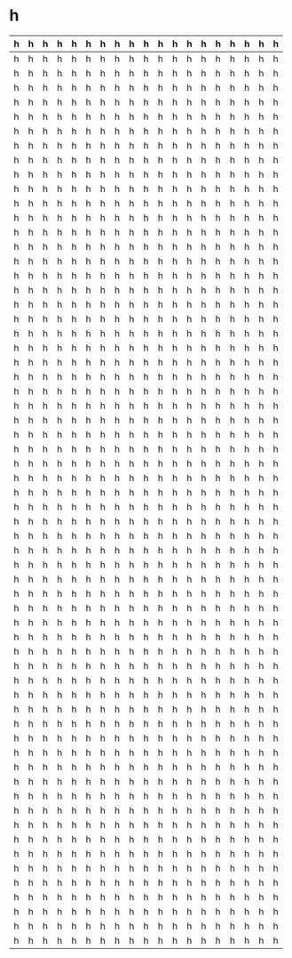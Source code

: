 # h

| h   | h   | h   | h   | h   | h   | h   | h   | h   | h   | h   | h   | h   | h   | h   | h   | h   | h   | h   |
| --- | --- | --- | --- | --- | --- | --- | --- | --- | --- | --- | --- | --- | --- | --- | --- | --- | --- | --- |
| h   | h   | h   | h   | h   | h   | h   | h   | h   | h   | h   | h   | h   | h   | h   | h   | h   | h   | h   |
| h   | h   | h   | h   | h   | h   | h   | h   | h   | h   | h   | h   | h   | h   | h   | h   | h   | h   | h   |
| h   | h   | h   | h   | h   | h   | h   | h   | h   | h   | h   | h   | h   | h   | h   | h   | h   | h   | h   |
| h   | h   | h   | h   | h   | h   | h   | h   | h   | h   | h   | h   | h   | h   | h   | h   | h   | h   | h   |
| h   | h   | h   | h   | h   | h   | h   | h   | h   | h   | h   | h   | h   | h   | h   | h   | h   | h   | h   |
| h   | h   | h   | h   | h   | h   | h   | h   | h   | h   | h   | h   | h   | h   | h   | h   | h   | h   | h   |
| h   | h   | h   | h   | h   | h   | h   | h   | h   | h   | h   | h   | h   | h   | h   | h   | h   | h   | h   |
| h   | h   | h   | h   | h   | h   | h   | h   | h   | h   | h   | h   | h   | h   | h   | h   | h   | h   | h   |
| h   | h   | h   | h   | h   | h   | h   | h   | h   | h   | h   | h   | h   | h   | h   | h   | h   | h   | h   |
| h   | h   | h   | h   | h   | h   | h   | h   | h   | h   | h   | h   | h   | h   | h   | h   | h   | h   | h   |
| h   | h   | h   | h   | h   | h   | h   | h   | h   | h   | h   | h   | h   | h   | h   | h   | h   | h   | h   |
| h   | h   | h   | h   | h   | h   | h   | h   | h   | h   | h   | h   | h   | h   | h   | h   | h   | h   | h   |
| h   | h   | h   | h   | h   | h   | h   | h   | h   | h   | h   | h   | h   | h   | h   | h   | h   | h   | h   |
| h   | h   | h   | h   | h   | h   | h   | h   | h   | h   | h   | h   | h   | h   | h   | h   | h   | h   | h   |
| h   | h   | h   | h   | h   | h   | h   | h   | h   | h   | h   | h   | h   | h   | h   | h   | h   | h   | h   |
| h   | h   | h   | h   | h   | h   | h   | h   | h   | h   | h   | h   | h   | h   | h   | h   | h   | h   | h   |
| h   | h   | h   | h   | h   | h   | h   | h   | h   | h   | h   | h   | h   | h   | h   | h   | h   | h   | h   |
| h   | h   | h   | h   | h   | h   | h   | h   | h   | h   | h   | h   | h   | h   | h   | h   | h   | h   | h   |
| h   | h   | h   | h   | h   | h   | h   | h   | h   | h   | h   | h   | h   | h   | h   | h   | h   | h   | h   |
| h   | h   | h   | h   | h   | h   | h   | h   | h   | h   | h   | h   | h   | h   | h   | h   | h   | h   | h   |
| h   | h   | h   | h   | h   | h   | h   | h   | h   | h   | h   | h   | h   | h   | h   | h   | h   | h   | h   |
| h   | h   | h   | h   | h   | h   | h   | h   | h   | h   | h   | h   | h   | h   | h   | h   | h   | h   | h   |
| h   | h   | h   | h   | h   | h   | h   | h   | h   | h   | h   | h   | h   | h   | h   | h   | h   | h   | h   |
| h   | h   | h   | h   | h   | h   | h   | h   | h   | h   | h   | h   | h   | h   | h   | h   | h   | h   | h   |
| h   | h   | h   | h   | h   | h   | h   | h   | h   | h   | h   | h   | h   | h   | h   | h   | h   | h   | h   |
| h   | h   | h   | h   | h   | h   | h   | h   | h   | h   | h   | h   | h   | h   | h   | h   | h   | h   | h   |
| h   | h   | h   | h   | h   | h   | h   | h   | h   | h   | h   | h   | h   | h   | h   | h   | h   | h   | h   |
| h   | h   | h   | h   | h   | h   | h   | h   | h   | h   | h   | h   | h   | h   | h   | h   | h   | h   | h   |
| h   | h   | h   | h   | h   | h   | h   | h   | h   | h   | h   | h   | h   | h   | h   | h   | h   | h   | h   |
| h   | h   | h   | h   | h   | h   | h   | h   | h   | h   | h   | h   | h   | h   | h   | h   | h   | h   | h   |
| h   | h   | h   | h   | h   | h   | h   | h   | h   | h   | h   | h   | h   | h   | h   | h   | h   | h   | h   |
| h   | h   | h   | h   | h   | h   | h   | h   | h   | h   | h   | h   | h   | h   | h   | h   | h   | h   | h   |
| h   | h   | h   | h   | h   | h   | h   | h   | h   | h   | h   | h   | h   | h   | h   | h   | h   | h   | h   |
| h   | h   | h   | h   | h   | h   | h   | h   | h   | h   | h   | h   | h   | h   | h   | h   | h   | h   | h   |
| h   | h   | h   | h   | h   | h   | h   | h   | h   | h   | h   | h   | h   | h   | h   | h   | h   | h   | h   |
| h   | h   | h   | h   | h   | h   | h   | h   | h   | h   | h   | h   | h   | h   | h   | h   | h   | h   | h   |
| h   | h   | h   | h   | h   | h   | h   | h   | h   | h   | h   | h   | h   | h   | h   | h   | h   | h   | h   |
| h   | h   | h   | h   | h   | h   | h   | h   | h   | h   | h   | h   | h   | h   | h   | h   | h   | h   | h   |
| h   | h   | h   | h   | h   | h   | h   | h   | h   | h   | h   | h   | h   | h   | h   | h   | h   | h   | h   |
| h   | h   | h   | h   | h   | h   | h   | h   | h   | h   | h   | h   | h   | h   | h   | h   | h   | h   | h   |
| h   | h   | h   | h   | h   | h   | h   | h   | h   | h   | h   | h   | h   | h   | h   | h   | h   | h   | h   |
| h   | h   | h   | h   | h   | h   | h   | h   | h   | h   | h   | h   | h   | h   | h   | h   | h   | h   | h   |
| h   | h   | h   | h   | h   | h   | h   | h   | h   | h   | h   | h   | h   | h   | h   | h   | h   | h   | h   |
| h   | h   | h   | h   | h   | h   | h   | h   | h   | h   | h   | h   | h   | h   | h   | h   | h   | h   | h   |
| h   | h   | h   | h   | h   | h   | h   | h   | h   | h   | h   | h   | h   | h   | h   | h   | h   | h   | h   |
| h   | h   | h   | h   | h   | h   | h   | h   | h   | h   | h   | h   | h   | h   | h   | h   | h   | h   | h   |
| h   | h   | h   | h   | h   | h   | h   | h   | h   | h   | h   | h   | h   | h   | h   | h   | h   | h   | h   |
| h   | h   | h   | h   | h   | h   | h   | h   | h   | h   | h   | h   | h   | h   | h   | h   | h   | h   | h   |
| h   | h   | h   | h   | h   | h   | h   | h   | h   | h   | h   | h   | h   | h   | h   | h   | h   | h   | h   |
| h   | h   | h   | h   | h   | h   | h   | h   | h   | h   | h   | h   | h   | h   | h   | h   | h   | h   | h   |
| h   | h   | h   | h   | h   | h   | h   | h   | h   | h   | h   | h   | h   | h   | h   | h   | h   | h   | h   |
| h   | h   | h   | h   | h   | h   | h   | h   | h   | h   | h   | h   | h   | h   | h   | h   | h   | h   | h   |
| h   | h   | h   | h   | h   | h   | h   | h   | h   | h   | h   | h   | h   | h   | h   | h   | h   | h   | h   |
| h   | h   | h   | h   | h   | h   | h   | h   | h   | h   | h   | h   | h   | h   | h   | h   | h   | h   | h   |
| h   | h   | h   | h   | h   | h   | h   | h   | h   | h   | h   | h   | h   | h   | h   | h   | h   | h   | h   |
| h   | h   | h   | h   | h   | h   | h   | h   | h   | h   | h   | h   | h   | h   | h   | h   | h   | h   | h   |
| h   | h   | h   | h   | h   | h   | h   | h   | h   | h   | h   | h   | h   | h   | h   | h   | h   | h   | h   |
| h   | h   | h   | h   | h   | h   | h   | h   | h   | h   | h   | h   | h   | h   | h   | h   | h   | h   | h   |
| h   | h   | h   | h   | h   | h   | h   | h   | h   | h   | h   | h   | h   | h   | h   | h   | h   | h   | h   |
| h   | h   | h   | h   | h   | h   | h   | h   | h   | h   | h   | h   | h   | h   | h   | h   | h   | h   | h   |
| h   | h   | h   | h   | h   | h   | h   | h   | h   | h   | h   | h   | h   | h   | h   | h   | h   | h   | h   |
| h   | h   | h   | h   | h   | h   | h   | h   | h   | h   | h   | h   | h   | h   | h   | h   | h   | h   | h   |
